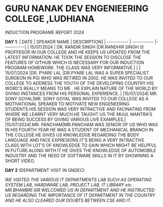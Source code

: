 # GURU NANAK DEV ENGENIEERING COLLEGE ,LUDHIANA
INDUCTION PROGRAME REPORT 2024

 **DAY 1**.
| DATE | SPEAKER NAME | DESCRIPTION|
| ----------- | ----------- |-----------|
| 15/07/2024 | DR. RANDIR SINGH |DR.RANDHIR SINGH IS PROFFESOR IN OUR COLLEGE AND HE KEEPS US UPDATED FROM THE LATEST INFORMATION. HE TOOK THE SESSION TO DISCLOSE THE FEATURES OF GITHUB WHICH IS NECESSARY FOR OUR INDUCTION PROGRAM HOMEWORK. THE CLASS WAS VERY INFORMATIVE.|    |
| 15/07/2024 |DR. PYARE LAL |DR.PYARE LAL WAS A SUPER SPECIALIST SURGEON IN PGI WHO WAS RETIRED IN 2002. HE WAS INVITED TO OUR COLLEGE TO ADDRESS THE YOUTH OF THE DEVELOPING COUNTRY.HIS WORD'S REALLY MEANS TO ME . HE EXPLAIN NATURE OF THE WORLD BY GIVING INSTANCES FROM HIS PERSONAL EXPERIENCE. |
|15/07/2024| MR. SONY GOYAL|MR. SONY GOYAL WAS INVITED TO OUR COLLEGE AS A MOTIVATIONAL SPEAKER TO MOTIVATE NEW ENGENEERING STUDENTS.HIS SESSION WAS VERY INTRACTIVE AND FACINATING FROM WHERE WE LEARNT VERY MUCH.HE TAUGHT US THE MUUL MANTRA'S OF BEING SUCCESS BY GIVING VARIOUS LIVE EXAMPLES.|  
|15/07/2024| MR. PANCHAM|MR.PANCHAM WAS SENIOR OF US WHO WAS IN HIS FOURTH YEAR HE WAS A STUDENT OF MECHANICAL BRANCH IN THE COLLEGE.HE GIVES US KNOWLEDGE REGARDING THE BODY LANGUAGE AND FACE EXPRESIONS.IT'S BEING A VERY INTRACTIVE CLASS WITH LOT'S OF KNOWLEDGE TO GAIN WHICH MIGHT BE HELPFUL IN FUTURE.ALONG WITH IT HE GIVES THE KNOWLEDGE OF AUTOMOBILE INDUSTRY AND THE NEED OF SOFTWARE SKILLS IN IT BY SHOWNING A SHORT VIDEO. 

**DAY 2** (DEPARTMENT VISIT IN GNDEC)

*WE VISITED THE VARIOUS IT DEPARTMENTS LAB SUCH AS  OPERATING SYSTEM LAB, HARDWARE LAB, PROJECT LAB, IT LIBRARY etc . MR.BHAMBRI SIR WELCOMED US IN DEPARTMENT AND HE INSTRUCTED US REGARDING THE IMPORTANCE OF IT DEPARTMENT IN THE COUNTRY AND HE ALSO CLEARED OUR DOUBTS BETWEEN CSE AND IT*.


